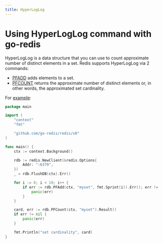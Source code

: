 ```yaml
---
title: HyperLogLog
---
```


# Using HyperLogLog command with go-redis

HyperLogLog is a data structure that you can use to count approximate number of distinct elements in
a set. Redis supports HyperLogLog via 2 commands:

- [PFADD](https://redis.io/commands/pfadd) adds elements to a set.
- [PFCOUNT](https://redis.io/commands/pfcount) returns the approximate number of distinct elements
  or, in other words, the approximated set cardinality.

For [example](https://github.com/go-redis/redis/tree/master/example/hll):

```go
package main

import (
	"context"
	"fmt"

	"github.com/go-redis/redis/v8"
)

func main() {
	ctx := context.Background()

	rdb := redis.NewClient(&redis.Options{
		Addr: ":6379",
	})
	_ = rdb.FlushDB(ctx).Err()

	for i := 0; i < 10; i++ {
		if err := rdb.PFAdd(ctx, "myset", fmt.Sprint(i)).Err(); err != nil {
			panic(err)
		}
	}

	card, err := rdb.PFCount(ctx, "myset").Result()
	if err != nil {
		panic(err)
	}

	fmt.Println("set cardinality", card)
}
```
